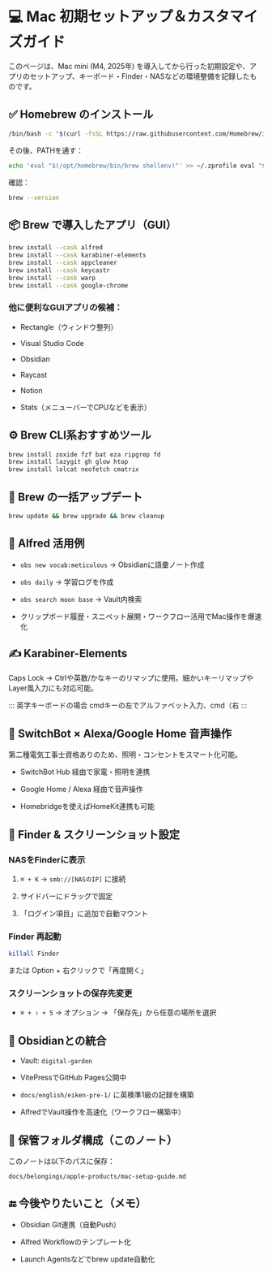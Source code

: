 # 💻 Mac 初期セットアップ＆カスタマイズガイド

このページは、Mac mini (M4, 2025年) を導入してから行った初期設定や、アプリのセットアップ、キーボード・Finder・NASなどの環境整備を記録したものです。
## ✅ Homebrew のインストール

``` bash
/bin/bash -c "$(curl -fsSL https://raw.githubusercontent.com/Homebrew/install/HEAD/install.sh)"
```

その後、PATHを通す：

``` bash
echo 'eval "$(/opt/homebrew/bin/brew shellenv)"' >> ~/.zprofile eval "$(/opt/homebrew/bin/brew shellenv)"
```

確認：

``` bash
brew --version
```

## 📦 Brew で導入したアプリ（GUI）

``` bash
brew install --cask alfred
brew install --cask karabiner-elements
brew install --cask appcleaner
brew install --cask keycastr
brew install --cask warp
brew install --cask google-chrome
```

### 他に便利なGUIアプリの候補：

- Rectangle（ウィンドウ整列）
    
- Visual Studio Code
    
- Obsidian
    
- Raycast
    
- Notion
    
- Stats（メニューバーでCPUなどを表示）
    

## ⚙️ Brew CLI系おすすめツール

``` bash
brew install zoxide fzf bat eza ripgrep fd
brew install lazygit gh glow htop
brew install lolcat neofetch cmatrix
```

## 🔄 Brew の一括アップデート

``` bash
brew update && brew upgrade && brew cleanup
```

## 🧠 Alfred 活用例

- `obs new vocab:meticulous` → Obsidianに語彙ノート作成
    
- `obs daily` → 学習ログを作成
    
- `obs search moon base` → Vault内検索
    
- クリップボード履歴・スニペット展開・ワークフロー活用でMac操作を爆速化
    

## ✍️ Karabiner-Elements

Caps Lock → Ctrlや英数/かなキーのリマップに使用。細かいキーリマップやLayer風入力にも対応可能。

::: 英字キーボードの場合
cmdキーの左でアルファベット入力、cmd（右
:::

## 🔌 SwitchBot × Alexa/Google Home 音声操作

第二種電気工事士資格ありのため、照明・コンセントをスマート化可能。

- SwitchBot Hub 経由で家電・照明を連携
    
- Google Home / Alexa 経由で音声操作
    
- Homebridgeを使えばHomeKit連携も可能
    

## 🧾 Finder & スクリーンショット設定

### NASをFinderに表示

1. `⌘ + K` → `smb://[NASのIP]` に接続
    
2. サイドバーにドラッグで固定
    
3. 「ログイン項目」に追加で自動マウント
    

### Finder 再起動

``` bash
killall Finder
```

または Option + 右クリックで「再度開く」

### スクリーンショットの保存先変更

- `⌘ + ⇧ + 5` → オプション → 「保存先」から任意の場所を選択
    

## 🧠 Obsidianとの統合

- Vault: `digital-garden`
    
- VitePressでGitHub Pages公開中
    
- `docs/english/eiken-pre-1/` に英検準1級の記録を構築
    
- AlfredでVault操作を高速化（ワークフロー構築中）
    

## 📁 保管フォルダ構成（このノート）

このノートは以下のパスに保存：

`docs/belongings/apple-products/mac-setup-guide.md`

## 🔚 今後やりたいこと（メモ）

- Obsidian Git連携（自動Push）
    
- Alfred Workflowのテンプレート化
    
- Launch Agentsなどでbrew update自動化